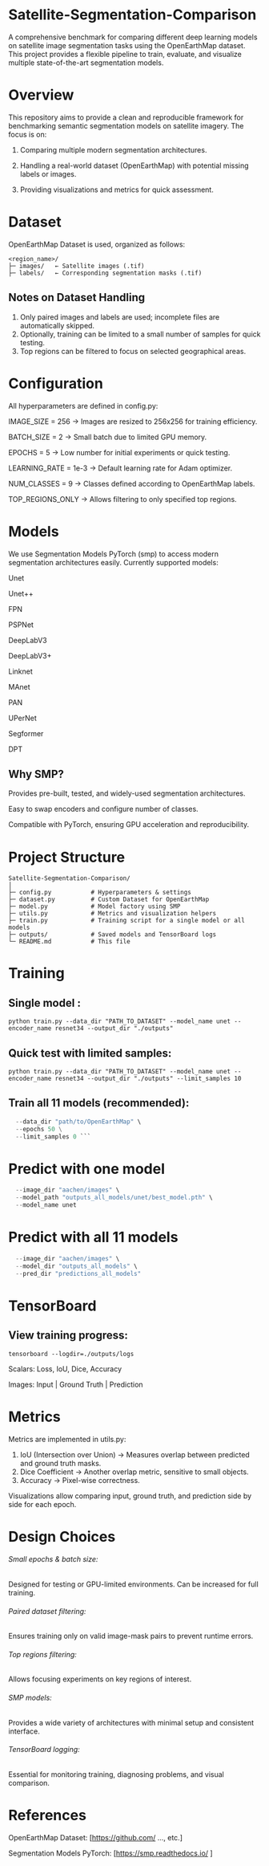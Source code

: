 # Satellite-Segmentation-Comparison

A comprehensive benchmark for comparing different deep learning models on satellite image segmentation tasks using the OpenEarthMap dataset. This project provides a flexible pipeline to train, evaluate, and visualize multiple state-of-the-art segmentation models.

# Overview

This repository aims to provide a clean and reproducible framework for benchmarking semantic segmentation models on satellite imagery. The focus is on:

1. Comparing multiple modern segmentation architectures.

2. Handling a real-world dataset (OpenEarthMap) with potential missing labels or images.

3. Providing visualizations and metrics for quick assessment.

# Dataset

OpenEarthMap Dataset is used, organized as follows:

```
<region_name>/
├─ images/   ← Satellite images (.tif)
├─ labels/   ← Corresponding segmentation masks (.tif)
```

## Notes on Dataset Handling
1. Only paired images and labels are used; incomplete files are automatically skipped.
2. Optionally, training can be limited to a small number of samples for quick testing.
3. Top regions can be filtered to focus on selected geographical areas.

# Configuration

All hyperparameters are defined in config.py:

IMAGE_SIZE = 256 → Images are resized to 256x256 for training efficiency.

BATCH_SIZE = 2 → Small batch due to limited GPU memory.

EPOCHS = 5 → Low number for initial experiments or quick testing.

LEARNING_RATE = 1e-3 → Default learning rate for Adam optimizer.

NUM_CLASSES = 9 → Classes defined according to OpenEarthMap labels.

TOP_REGIONS_ONLY → Allows filtering to only specified top regions.

# Models

We use Segmentation Models PyTorch (smp)
 to access modern segmentation architectures easily. Currently supported models:

Unet

Unet++

FPN

PSPNet

DeepLabV3

DeepLabV3+

Linknet

MAnet

PAN

UPerNet

Segformer

DPT

## Why SMP?

Provides pre-built, tested, and widely-used segmentation architectures.

Easy to swap encoders and configure number of classes.

Compatible with PyTorch, ensuring GPU acceleration and reproducibility.

# Project Structure
```
Satellite-Segmentation-Comparison/
│
├─ config.py           # Hyperparameters & settings
├─ dataset.py          # Custom Dataset for OpenEarthMap
├─ model.py            # Model factory using SMP
├─ utils.py            # Metrics and visualization helpers
├─ train.py            # Training script for a single model or all models
├─ outputs/            # Saved models and TensorBoard logs
└─ README.md           # This file
```

# Training

## Single model :
```python train.py --data_dir "PATH_TO_DATASET" --model_name unet --encoder_name resnet34 --output_dir "./outputs"```

## Quick test with limited samples:
```python train.py --data_dir "PATH_TO_DATASET" --model_name unet --encoder_name resnet34 --output_dir "./outputs" --limit_samples 10```

## Train all 11 models (recommended):
```python train_all_models.py \
  --data_dir "path/to/OpenEarthMap" \
  --epochs 50 \
  --limit_samples 0 ```
```
# Predict with one model
```python predict.py \
  --image_dir "aachen/images" \
  --model_path "outputs_all_models/unet/best_model.pth" \
  --model_name unet
  ```

# Predict with all 11 models  
```python predict_all_models.py \
  --image_dir "aachen/images" \
  --model_dir "outputs_all_models" \
  --pred_dir "predictions_all_models"  
```

# TensorBoard
## View training progress:
```tensorboard --logdir=./outputs/logs```

Scalars: Loss, IoU, Dice, Accuracy

Images: Input | Ground Truth | Prediction

# Metrics 
Metrics are implemented in utils.py:

1. IoU (Intersection over Union) → Measures overlap between predicted and ground truth masks.
2. Dice Coefficient → Another overlap metric, sensitive to small objects.
3. Accuracy → Pixel-wise correctness.

Visualizations allow comparing input, ground truth, and prediction side by side for each epoch.

# Design Choices
###### Small epochs & batch size:
Designed for testing or GPU-limited environments. Can be increased for full training.

###### Paired dataset filtering:
Ensures training only on valid image-mask pairs to prevent runtime errors.

###### Top regions filtering:
Allows focusing experiments on key regions of interest.

###### SMP models:
Provides a wide variety of architectures with minimal setup and consistent interface.

###### TensorBoard logging:
Essential for monitoring training, diagnosing problems, and visual comparison.

# References

OpenEarthMap Dataset: [https://github.com/
..., etc.]

Segmentation Models PyTorch: [https://smp.readthedocs.io/
]